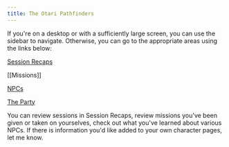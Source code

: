 ```yaml
---
title: The Otari Pathfinders
---
```

If you're on a desktop or with a sufficiently large screen, you can use the sidebar to navigate.  Otherwise, you can go to the appropriate areas using the links below:

[Session Recaps](https://otaripathfinders.pages.dev/Abomination-Vaults/Sessions-Recaps/)

[[Missions]]

[NPCs](https://otaripathfinders.pages.dev/Abomination-Vaults/NPCs/)

[The Party](https://otaripathfinders.pages.dev/Abomination-Vaults/Party/)

You can review sessions in Session Recaps, review missions you've been given or taken on yourselves, check out what you've learned about various NPCs.  If there is information you'd like added to your own character pages, let me know.


